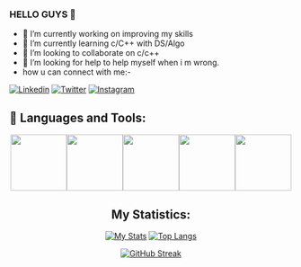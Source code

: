 ### HELLO GUYS 👋

<!--
**swastik2703/swastik2703** is a ✨ _special_ ✨ repository because its `README.md` (this file) appears on your GitHub profile.

Here are some ideas to get you started:-->

- 🔭 I’m currently working on improving my skills
- 🌱 I’m currently learning c/C++ with DS/Algo
- 👯 I’m looking to collaborate on c/c++
- 🤔 I’m looking for help to help myself when i m wrong.
- how u can connect with me:-

[![Linkedin](https://img.shields.io/badge/swastik2703-black?style=flat&logo=Linkedin&logoColor=blue&link=https://linkedin.com/in/swastik-vasistha-747400200/)](https://linkedin.com/in/swastik-vasistha-747400200/)
[![Twitter](https://img.shields.io/badge/swastik2703-black?style=flat&logo=Twitter&logoColor=blue&link=https:https:https://twitter.com/swastik2703)](https://twitter.com/SwastikVasistha)
[![Instagram](https://img.shields.io/badge/swastik2703-black?style=flat&logo=Instagram&logoColor=pink&link=https:https:https:/www.instagram.com/sbajaj_02/)](https://www.instagram.com/swastik_vasistha/)

## 🧰 Languages and Tools:
<p align="center">
<img src="https://media.giphy.com/media/XAxylRMCdpbEWUAvr8/giphy.gif" width="100" height="100"><img src="https://media.giphy.com/media/fsEaZldNC8A1PJ3mwp/giphy.gif" width="100" height="100"><img src="https://media.giphy.com/media/IdyAQJVN2kVPNUrojM/giphy.gif" width="100" height="100"><img src="https://media.giphy.com/media/MFPXPM1nFImgYf6s25/giphy.gif" width="100" height="100"><img src="http://2.bp.blogspot.com/-z3HC6lmULWs/VY04-cq47kI/AAAAAAAAAwQ/WH7RVNF_ZcA/s1600/f0ff536eb8244be3a825803e6f04f499.gif" width="100" height="100"></p>


<div align="center">

## My Statistics:

[![My Stats](https://github-readme-stats.vercel.app/api?username=swastik2703&show_icons=true&title_color=fe6287&icon_color=fe6287&text_color=ffffff&bg_color=0a192f&count_private=true)](https://github.com/swastik2703?tab=repositories)
[![Top Langs](https://github-readme-stats.vercel.app/api/top-langs/?username=swastik2703&layout=compact&show_icons=true&title_color=fe6287&icon_color=fe6287&text_color=ffffff&bg_color=0a192f)](https://github.com/swastik2703?tab=repositories)

</div>
<div align=center>


[![GitHub Streak](https://github-readme-streak-stats.herokuapp.com?user=swastik2703&theme=prussian)](https://git.io/streak-stats)
</div>
